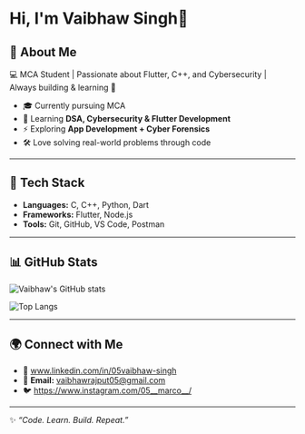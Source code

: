 # Hi, I'm Vaibhaw Singh👋  

## 🚀 About Me
💻 MCA Student | Passionate about Flutter, C++, and Cybersecurity | Always building & learning 🚀  

- 🎓 Currently pursuing MCA  
- 🌱 Learning **DSA, Cybersecurity & Flutter Development**  
- ⚡ Exploring **App Development + Cyber Forensics**  
- 🛠️ Love solving real-world problems through code  

---

## 🔧 Tech Stack
- **Languages:** C, C++, Python, Dart  
- **Frameworks:** Flutter, Node.js  
- **Tools:** Git, GitHub, VS Code, Postman  

---

## 📊 GitHub Stats
![Vaibhaw's GitHub stats](https://github-readme-stats.vercel.app/api?username=Vaibhaw2003&show_icons=true&theme=radical)  

![Top Langs](https://github-readme-stats.vercel.app/api/top-langs/?username=Vaibhaw2003&layout=compact&theme=radical)  

---

## 🌍 Connect with Me
- 💼 www.linkedin.com/in/05vaibhaw-singh
- 📧 **Email:** vaibhawrajput05@gmail.com  
- 🐦 https://www.instagram.com/05__marco__/

---
✨ _“Code. Learn. Build. Repeat.”_  
